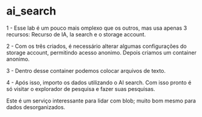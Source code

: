 # ai_search

1 - Esse lab é um pouco mais omplexo que os outros, mas usa apenas 3 recursos: Recurso de IA, Ia search e o storage account.

2 - Com os três criados, é necessário alterar algumas configurações do storage account, permitindo acesso anonimo. Depois criamos um container anonimo.

3 - Dentro desse container podemos colocar arquivos de texto. 

4 - Após isso, importo os dados utilizando o AI search. Com isso pronto é só visitar o explorador de pesquisa e fazer suas pesquisas.

Este é um serviço interessante para lidar com blob; muito bom mesmo para dados desorganizados.
